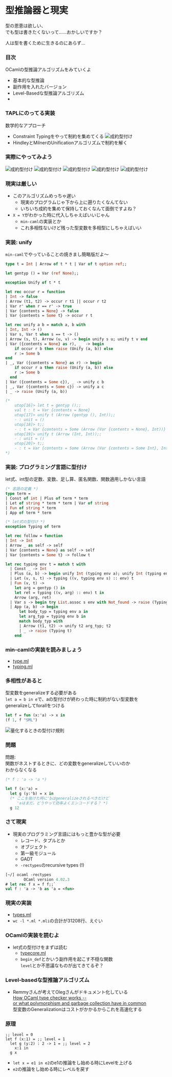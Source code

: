 # 型推論器と現実

型の恩恵は欲しい、  
でも型は書きたくないって……おかしいですか？

人は型を書くために生きるのにあらず…

### 目次

OCamlの型推論アルゴリズムをみていくよ

- 基本的な型推論
- 副作用を入れたバージョン
- Level-Basedな型推論アルゴリズム
- 

### TAPLにのってる実装

数学的なアプローチ

- Constraint Typingをやって制約を集めてくる
  ![成約型付け](./const_typing.jpg)
- HindleyとMilnerのUnificationアルゴリズムで制約を解く

### 実際にやってみよう

![成約型付け](./pic1.png)
![成約型付け](./pic2.png)
![成約型付け](./pic3.png)
![成約型付け](./pic4.png)
![成約型付け](./pic5.png)

### 現実は厳しい

- このアルゴリズムめっちゃ遅い  
  - 現実のプログラムじゃ下から上に遡りたくなんてない
  - いちいち成約を集めて保持しておくなんて面倒ですよね？
- `X = Y`がわかった時に代入しちゃえばいいじゃん  
  - `min-caml`の実装とか
  - これ多相性ないけど残った型変数を多相型にしちゃえばいい

### 実装: unify

`min-caml`でやっていることの焼きまし簡略版だよ〜

``` ocaml
type t = Int | Arrow of t * t | Var of t option ref;;

let gentyp () = Var (ref None);;

exception Unify of t * t

let rec occur r = function
| Int -> false
| Arrow (t1, t2) -> occur r t1 || occur r t2
| Var r' when r == r' -> true
| Var {contents = None} -> false
| Var {contents = Some t} -> occur r t

let rec unify a b = match a, b with
| Int, Int -> ()
| Var s, Var t when s == t -> ()
| Arrow (s, t), Arrow (u, v) -> begin unify s u; unify t v end
| Var ({contents = None} as r), _  -> begin
    if occur r b then raise (Unify (a, b)) else
    r := Some b
end
| _, Var ({contents = None} as r) -> begin
    if occur r a then raise (Unify (a, b)) else
    r := Some b
  end
| Var ({contents = Some c}), _ -> unify c b
| _, Var ({contents = Some c}) -> unify a c
| _ -> raise (Unify (a, b))

(*
    utop[16]> let t = gentyp ();;
    val t : t = Var {contents = None}
    utop[17]> unify t (Arrow (gentyp (), Int));;
    - : unit = ()
    utop[18]> t;;
    - : t = Var {contents = Some (Arrow (Var {contents = None}, Int))}
    utop[19]> unify t (Arrow (Int, Int));;
    - : unit = ()
    utop[20]> t;;
    - : t = Var {contents = Some (Arrow (Var {contents = Some Int}, Int))}
*)
```

### 実装: プログラミング言語に型付け

let式、int型の定数、変数、足し算、匿名関数、関数適用しかない言語

``` ocaml
(* 言語の定義 *)
type term =
| Const of int | Plus of term * term
| Let of string * term * term | Var of string
| Fun of string * term
| App of term * term

(* let式の型付け *)
exception Typing of term

let rec follow = function
| Int -> Int
| Arrow _ as self -> self
| Var {contents = None} as self -> self
| Var {contents = Some t} -> follow t

let rec typing env t = match t with
  | Const _ -> Int
  | Plus (a, b) -> begin unify Int (typing env a); unify Int (typing env b); Int end
  | Let (v, s, t) -> typing ((v, typing env s) :: env) t
  | Fun (v, t) ->
    let arg = gentyp () in
    let ret = typing ((v, arg) :: env) t in
    Arrow (arg, ret)
  | Var s -> begin try List.assoc s env with Not_found -> raise (Typing t) end
  | App (a, b) -> begin
      let body_typ = typing env a in
      let arg_typ = typing env b in
      match body_typ with
      | Arrow (t1, t2) -> unify t2 arg_typ; t2
      | _ -> raise (Typing t)
    end

```

### min-camlの実装を読みましょう

- [type.ml](https://github.com/esumii/min-caml/blob/master/type.ml)
- [typing.ml](https://github.com/esumii/min-caml/blob/master/typing.ml)

### 多相性があると

型変数をgeneralizeする必要がある  
`let a = b in e`で、aの型付けが終わった時に制約がない型変数を  
generalizeしてforallをつける

``` ocaml
let f = fun (x:'a) -> x in
(f 1, f "SML")

```
![量化するときの型付け規則](./pic6.png)


### 問題

問題:  
関数がネストするときに、どの変数をgeneralizeしていいのか  
わからなくなる

``` ocaml
(* f : 'a -> 'a *)

let f (x:'a) = 
  let g (y:'b) = x in
  (* ここを抜けた時に'bはgeneralizeされるべきだけど
     'aはまだ。どうやって効率よくエンコードする？ *)
  g 12
```

### さて現実

- 現実のプログラミング言語にはもっと豊かな型が必要
  - レコード、タプルとか
  - オブジェクト
  - 第一級モジュール
  - GADT
  - `-rectypes`のrecursive types (!)

``` ocaml
[~/] ocaml -rectypes
        OCaml version 4.02.3
# let rec f x = f f;;`
val f : 'a -> 'b as 'a = <fun>
```

### 現実の実装

- [types.ml](http://github.com/ocaml/ocaml/blob/typing/types.mli)
- `wc -l *.ml *.mli`の合計が31208行、えぐい

### OCamlの実装を読むよ

- let式の型付けをまずは読む  
  - [typecore.ml](http://github.com/ocaml/ocaml/blob/typing/typecore.ml)
  - `begin_def`とかいう副作用を起こす不穏な関数  
    `level`とか不思議なものが出てきてるぞ？

### Level-basedな型推論アルゴリズム
  - Remmyさんが考えてOlegさんがドキュメント化している  
  [How OCaml type checker works --  
   or what polymorphism and garbage collection have in common](http://okmij.org/ftp/ML/generalization.html)  
    型変数のGeneralizationはコストがかかるからこれを高速化する  
  

### 原理

``` ocam
;; level = 0
let f (x:1) = ;; level = 1
  let g (y:2) : 2 -> 1 = ;; level = 2 
    x:1 in
  g x 
```

- `let x = e1 in e2`のe1の推論をし始める時にLevelを上げる
- `e2`の推論をし始める時にレベルを戻す
